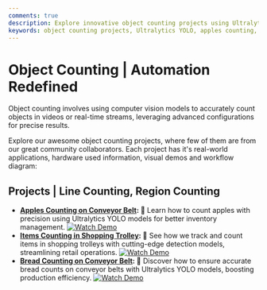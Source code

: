 ```yaml
---
comments: true
description: Explore innovative object counting projects using Ultralytics YOLO models, including apples, bread, and items in shopping trolleys. Discover real-world applications, hardware details, and visual demonstrations for streamlined automation.
keywords: object counting projects, Ultralytics YOLO, apples counting, bread counting, shopping trolley items, inventory management, conveyor belt automation, computer vision, AI object counting
---
```


# Object Counting | Automation Redefined

Object counting involves using computer vision models to accurately count objects in videos or real-time streams, leveraging advanced configurations for precise results.

Explore our awesome object counting projects, where few of them are from our great community collaborators. Each project has it's real-world applications, hardware used information, visual demos and workflow diagram:

## Projects | Line Counting, Region Counting

- **[Apples Counting on Conveyor Belt](apple-counting.md): 🍎** Learn how to count apples with precision using Ultralytics YOLO models for better inventory management. [![Watch Demo](https://img.shields.io/badge/Watch-Demo-blue?style=flat-square "Watch the Demo Video")](https://youtu.be/g5Onls24Djg)
- **[Items Counting in Shopping Trolley](items-counting.md): 🛒** See how we track and count items in shopping trolleys with cutting-edge detection models, streamlining retail operations. [![Watch Demo](https://img.shields.io/badge/Watch-Demo-blue?style=flat-square "Watch the Demo Video")](https://youtu.be/eoOkYDJIDHo)
- **[Bread Counting on Conveyor Belt](bread-counting.md): 🍞** Discover how to ensure accurate bread counts on conveyor belts with Ultralytics YOLO models, boosting production efficiency. [![Watch Demo](https://img.shields.io/badge/Watch-Demo-blue?style=flat-square "Watch the Demo Video")](https://youtu.be/1qyxTP2U_Ow)
